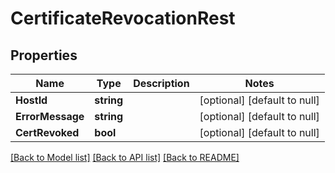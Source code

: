 # CertificateRevocationRest

## Properties
Name | Type | Description | Notes
------------ | ------------- | ------------- | -------------
**HostId** | **string** |  | [optional] [default to null]
**ErrorMessage** | **string** |  | [optional] [default to null]
**CertRevoked** | **bool** |  | [optional] [default to null]

[[Back to Model list]](../README.md#documentation-for-models) [[Back to API list]](../README.md#documentation-for-api-endpoints) [[Back to README]](../README.md)

